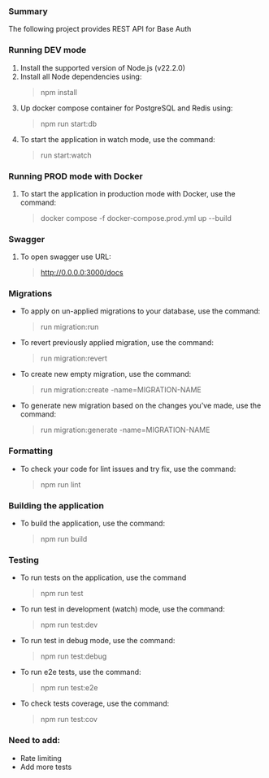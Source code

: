 ### Summary
The following project provides REST API for Base Auth

### Running DEV mode
1. Install the supported version of Node.js (v22.2.0)
2. Install all Node dependencies using:
   > npm install
3. Up docker compose container for PostgreSQL and Redis using:
   > npm run start:db
4. To start the application in watch mode, use the command:
   > run start:watch

### Running PROD mode with Docker
1. To start the application in production mode with Docker, use the command:
   > docker compose -f docker-compose.prod.yml up --build

### Swagger
1. To open swagger use URL:
   > http://0.0.0.0:3000/docs

### Migrations

* To apply on un-applied migrations to your database, use the command:
  > run migration:run
* To revert previously applied migration, use the command:
  > run migration:revert
* To create new empty migration, use the command:
  > run migration:create -name=MIGRATION-NAME
* To generate new migration based on the changes you've made, use the command:
  > run migration:generate -name=MIGRATION-NAME

### Formatting
* To check your code for lint issues and try fix, use the command:
  > npm run lint

### Building the application
* To build the application, use the command:
  > npm run build

### Testing
* To run tests on the application, use the command
  > npm run test
* To run test in development (watch) mode, use the command:
  > npm run test:dev
* To run test in debug mode, use the command:
  > npm run test:debug
* To run e2e tests, use the command:
  > npm run test:e2e
* To check tests coverage, use the command:
  > npm run test:cov

### Need to add:
* Rate limiting
* Add more tests
